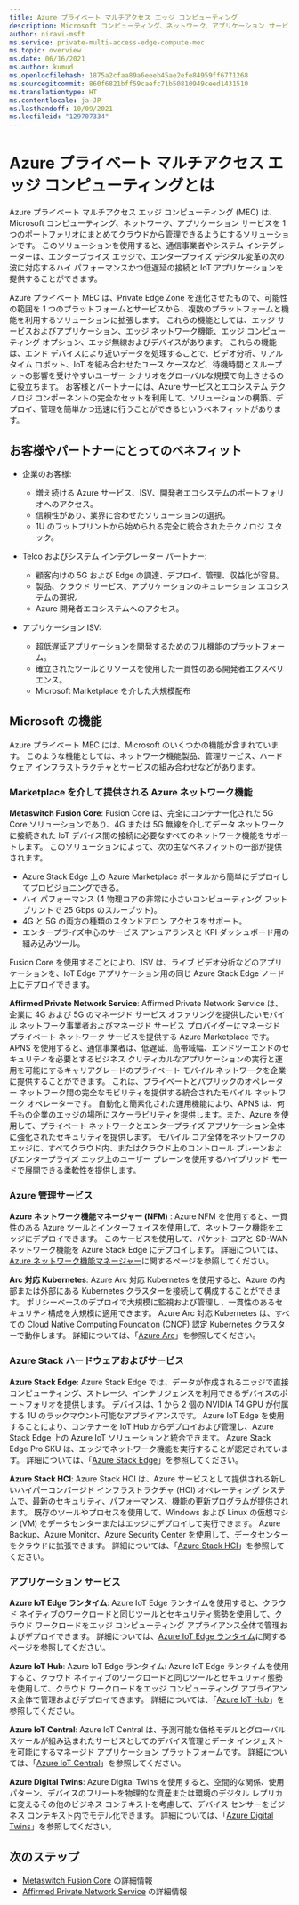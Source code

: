 ```yaml
---
title: Azure プライベート マルチアクセス エッジ コンピューティング
description: Microsoft コンピューティング、ネットワーク、アプリケーション サービスを 1 つのポートフォリオにまとめてクラウドから管理できるようにする Azure プライベート マルチアクセス エッジ コンピューティング (MEC) ソリューションについて説明します。
author: niravi-msft
ms.service: private-multi-access-edge-compute-mec
ms.topic: overview
ms.date: 06/16/2021
ms.author: kumud
ms.openlocfilehash: 1875a2cfaa89a6eeeb45ae2efe84959ff6771268
ms.sourcegitcommit: 860f6821bff59caefc71b50810949ceed1431510
ms.translationtype: HT
ms.contentlocale: ja-JP
ms.lasthandoff: 10/09/2021
ms.locfileid: "129707334"
---
```

# <a name="what-is-azure-private-multi-access-edge-compute"></a>Azure プライベート マルチアクセス エッジ コンピューティングとは

Azure プライベート マルチアクセス エッジ コンピューティング (MEC) は、Microsoft コンピューティング、ネットワーク、アプリケーション サービスを 1 つのポートフォリオにまとめてクラウドから管理できるようにするソリューションです。 このソリューションを使用すると、通信事業者やシステム インテグレーターは、エンタープライズ エッジで、エンタープライズ デジタル変革の次の波に対応するハイ パフォーマンスかつ低遅延の接続と IoT アプリケーションを提供することができます。 

Azure プライベート MEC は、Private Edge Zone を進化させたもので、可能性の範囲を 1 つのプラットフォームとサービスから、複数のプラットフォームと機能を利用するソリューションに拡張します。 これらの機能としては、エッジ サービスおよびアプリケーション、エッジ ネットワーク機能、エッジ コンピューティング オプション、エッジ無線およびデバイスがあります。 これらの機能は、エンド デバイスにより近いデータを処理することで、ビデオ分析、リアルタイム ロボット、IoT を組み合わせたユース ケースなど、待機時間とスループットの影響を受けやすいユーザー シナリオをグローバルな規模で向上させるのに役立ちます。 お客様とパートナーには、Azure サービスとエコシステム テクノロジ コンポーネントの完全なセットを利用して、ソリューションの構築、デプロイ、管理を簡単かつ迅速に行うことができるというベネフィットがあります。 

## <a name="benefits-to-customers-and-partners"></a>お客様やパートナーにとってのベネフィット
- 企業のお客様:
    - 増え続ける Azure サービス、ISV、開発者エコシステムのポートフォリオへのアクセス。
    - 信頼性があり、業界に合わせたソリューションの選択。
    - 1U のフットプリントから始められる完全に統合されたテクノロジ スタック。

- Telco およびシステム インテグレーター パートナー:
    - 顧客向けの 5G および Edge の調達、デプロイ、管理、収益化が容易。
    - 製品、クラウド サービス、アプリケーションのキュレーション エコシステムの選択。
    - Azure 開発者エコシステムへのアクセス。

- アプリケーション ISV:
    - 超低遅延アプリケーションを開発するためのフル機能のプラットフォーム。 
    - 確立されたツールとリソースを使用した一貫性のある開発者エクスペリエンス。
    - Microsoft Marketplace を介した大規模配布

## <a name="microsoft-capabilities"></a>Microsoft の機能
Azure プライベート MEC には、Microsoft のいくつかの機能が含まれています。 このような機能としては、ネットワーク機能製品、管理サービス、ハードウェア インフラストラクチャとサービスの組み合わせなどがあります。 

### <a name="azure-network-functions-offered-via-marketplace"></a>Marketplace を介して提供される Azure ネットワーク機能

**Metaswitch Fusion Core**: Fusion Core は、完全にコンテナー化された 5G Core ソリューションであり、4G または 5G 無線を介してデータ ネットワークに接続された IoT デバイス間の接続に必要なすべてのネットワーク機能をサポートします。 このソリューションによって、次の主なベネフィットの一部が提供されます。
 - Azure Stack Edge 上の Azure Marketplace ポータルから簡単にデプロイしてプロビジョニングできる。
 - ハイ パフォーマンス (4 物理コアの非常に小さいコンピューティング フットプリントで 25 Gbps のスループット)。
 - 4G と 5G の両方の種類のスタンドアロン アクセスをサポート。
 - エンタープライズ中心のサービス アシュアランスと KPI ダッシュボード用の組み込みツール。 
 
Fusion Core を使用することにより、ISV は、ライブ ビデオ分析などのアプリケーションを、IoT Edge アプリケーション用の同じ Azure Stack Edge ノード上にデプロイできます。 

**Affirmed Private Network Service**: Affirmed Private Network Service は、企業に 4G および 5G のマネージド サービス オファリングを提供したいモバイル ネットワーク事業者およびマネージド サービス プロバイダーにマネージド プライベート ネットワーク サービスを提供する Azure Marketplace です。 APNS を使用すると、通信事業者は、低遅延、高帯域幅、エンドツーエンドのセキュリティを必要とするビジネス クリティカルなアプリケーションの実行と運用を可能にするキャリアグレードのプライベート モバイル ネットワークを企業に提供することができます。 これは、プライベートとパブリックのオペレーター ネットワーク間の完全なモビリティを提供する統合されたモバイル ネットワーク オペレーターです。 自動化と簡素化された運用機能により、APNS は、何千もの企業のエッジの場所にスケーラビリティを提供します。また、Azure を使用して、プライベート ネットワークとエンタープライズ アプリケーション全体に強化されたセキュリティを提供します。 モバイル コア全体をネットワークのエッジに、すべてクラウド内、またはクラウド上のコントロール プレーンおよびエンタープライズ エッジ上のユーザー プレーンを使用するハイブリッド モードで展開できる柔軟性を提供します。 

### <a name="azure-management-services"></a>Azure 管理サービス

**Azure ネットワーク機能マネージャー (NFM)** : Azure NFM を使用すると、一貫性のある Azure ツールとインターフェイスを使用して、ネットワーク機能をエッジにデプロイできます。 このサービスを使用して、パケット コアと SD-WAN ネットワーク機能を Azure Stack Edge にデプロイします。 詳細については、[Azure ネットワーク機能マネージャー](../network-function-manager/overview.md)に関するページを参照してください。

**Arc 対応 Kubernetes**: Azure Arc 対応 Kubernetes を使用すると、Azure の内部または外部にある Kubernetes クラスターを接続して構成することができます。 ポリシーベースのデプロイで大規模に監視および管理し、一貫性のあるセキュリティ構成を大規模に適用できます。 Azure Arc 対応 Kubernetes は、すべての Cloud Native Computing Foundation (CNCF) 認定 Kubernetes クラスターで動作します。 詳細については、「[Azure Arc](https://azure.microsoft.com/services/azure-arc/)」を参照してください。

### <a name="azure-stack-hardware-and-services"></a>Azure Stack ハードウェアおよびサービス
**Azure Stack Edge**: Azure Stack Edge では、データが作成されるエッジで直接コンピューティング、ストレージ、インテリジェンスを利用できるデバイスのポートフォリオを提供します。 デバイスは、1 から 2 個の NVIDIA T4 GPU が付属する 1U のラックマウント可能なアプライアンスです。 Azure IoT Edge を使用することにより、コンテナーを IoT Hub からデプロイおよび管理し、Azure Stack Edge 上の Azure IoT ソリューションと統合できます。 Azure Stack Edge Pro SKU は、エッジでネットワーク機能を実行することが認定されています。 詳細については、「[Azure Stack Edge](https://azure.microsoft.com/products/azure-stack/edge/)」を参照してください。

**Azure Stack HCI**: Azure Stack HCI は、Azure サービスとして提供される新しいハイパーコンバージド インフラストラクチャ (HCI) オペレーティング システムで、最新のセキュリティ、パフォーマンス、機能の更新プログラムが提供されます。 既存のツールやプロセスを使用して、Windows および Linux の仮想マシン (VM) をデータセンターまたはエッジにデプロイして実行できます。 Azure Backup、Azure Monitor、Azure Security Center を使用して、データセンターをクラウドに拡張できます。 詳細については、「[Azure Stack HCI](https://azure.microsoft.com/products/azure-stack/hci/)」を参照してください。

### <a name="application-services"></a>アプリケーション サービス

**Azure IoT Edge ランタイム**: Azure IoT Edge ランタイムを使用すると、クラウド ネイティブのワークロードと同じツールとセキュリティ態勢を使用して、クラウド ワークロードをエッジ コンピューティング アプライアンス全体で管理およびデプロイできます。 詳細については、[Azure IoT Edge ランタイム](/windows/ai/windows-ml-container/iot-edge-runtime)に関するページを参照してください。

**Azure IoT Hub**: Azure IoT Edge ランタイム: Azure IoT Edge ランタイムを使用すると、クラウド ネイティブのワークロードと同じツールとセキュリティ態勢を使用して、クラウド ワークロードをエッジ コンピューティング アプライアンス全体で管理およびデプロイできます。 詳細については、「[Azure IoT Hub](https://azure.microsoft.com/services/iot-hub/)」を参照してください。

**Azure IoT Central**: Azure IoT Central は、予測可能な価格モデルとグローバル スケールが組み込まれたサービスとしてのデバイス管理とデータ インジェストを可能にするマネージド アプリケーション プラットフォームです。 詳細については、「[Azure IoT Central](https://azure.microsoft.com/services/iot-central/)」を参照してください。

**Azure Digital Twins**: Azure Digital Twins を使用すると、空間的な関係、使用パターン、デバイスのフリートを物理的な資産または環境のデジタル レプリカに変えるその他のビジネス コンテキストを考慮して、デバイス センサーをビジネス コンテキスト内でモデル化できます。 詳細については、「[Azure Digital Twins](https://azure.microsoft.com/services/digital-twins/)」を参照してください。

## <a name="next-steps"></a>次のステップ
- [Metaswitch Fusion Core](metaswitch-fusion-core-overview.md) の詳細情報
- [Affirmed Private Network Service](affirmed-private-network-service-overview.md) の詳細情報
